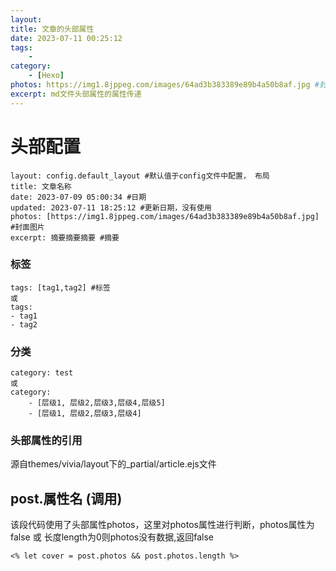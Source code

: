 ```yaml
---
layout: 
title: 文章的头部属性
date: 2023-07-11 00:25:12
tags: 
    -
category:
    - [Hexo]
photos: https://img1.8jppeg.com/images/64ad3b383389e89b4a50b8af.jpg #封面图片
excerpt: md文件头部属性的属性传递
--- 
```

# 头部配置
```angular2html
layout: config.default_layout #默认值于config文件中配置， 布局
title: 文章名称
date: 2023-07-09 05:00:34 #日期
updated: 2023-07-11 18:25:12 #更新日期，没有使用
photos: [https://img1.8jppeg.com/images/64ad3b383389e89b4a50b8af.jpg] #封面图片
excerpt: 摘要摘要摘要 #摘要 
```
### 标签
```
tags: [tag1,tag2] #标签
或
tags:
- tag1
- tag2

```
### 分类
```
category: test 
或
category:
    - [层级1, 层级2,层级3,层级4,层级5]
    - [层级1, 层级2,层级3,层级4]
```
### 头部属性的引用
源自themes/vivia/layout下的_partial/article.ejs文件
## post.属性名 (调用)
该段代码使用了头部属性photos，这里对photos属性进行判断，photos属性为false 或 长度length为0则photos没有数据,返回false
```angular2html
<% let cover = post.photos && post.photos.length %>
```
